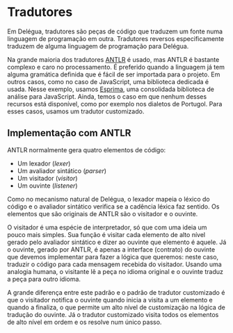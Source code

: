 # Tradutores

Em Delégua, tradutores são peças de código que traduzem um fonte numa linguagem de programação em outra. Tradutores reversos especificamente traduzem de alguma linguagem de programação para Delégua. 

Na grande maioria dos tradutores [ANTLR](https://www.antlr.org/) é usado, mas ANTLR é bastante complexo e caro no processamento. É preferido quando a linguagem já tem alguma gramática definida que é fácil de ser importada para o projeto. Em outros casos, como no caso de JavaScript, uma biblioteca dedicada é usada. Nesse exemplo, usamos [Esprima](https://www.npmjs.com/package/esprima), uma consolidada biblioteca de análise para JavaScript. Ainda, temos o caso em que nenhum desses recursos está disponível, como por exemplo nos dialetos de Portugol. Para esses casos, usamos um tradutor customizado.

## Implementação com ANTLR

ANTLR normalmente gera quatro elementos de código:

- Um lexador (_lexer_)
- Um avaliador sintático (_parser_)
- Um visitador (_visitor_)
- Um ouvinte (_listener_)

Como no mecanismo natural de Delégua, o lexador mapeia o léxico do código e o avaliador sintático verifica se a cadência léxica faz sentido. Os elementos que são originais de ANTLR são o visitador e o ouvinte.

O visitador é uma espécie de interpretador, só que com uma ideia um pouco mais simples. Sua função é visitar cada elemento de alto nível gerado pelo avaliador sintático e dizer ao ouvinte que elemento é aquele. Já o ouvinte, gerado por ANTLR, é apenas a interface (contrato) do ouvinte que devemos implementar para fazer a lógica que queremos: neste caso, traduzir o código para cada mensagem recebida do visitador. Usando uma analogia humana, o visitante lê a peça no idioma original e o ouvinte traduz a peça para outro idioma. 

A grande diferença entre este padrão e o padrão de tradutor customizado é que o visitador notifica o ouvinte quando inicia a visita a um elemento e quando a finaliza, o que permite um alto nível de customização na lógica de tradução do ouvinte. Já o tradutor customizado visita todos os elementos de alto nível em ordem e os resolve num único passo. 